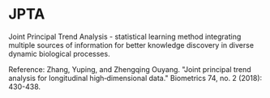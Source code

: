 # JPTA
Joint Principal Trend Analysis - statistical learning method integrating multiple sources of information for better knowledge discovery in diverse dynamic biological processes.

Reference: Zhang, Yuping, and Zhengqing Ouyang. "Joint principal trend analysis for longitudinal high‐dimensional data." Biometrics 74, no. 2 (2018): 430-438.
